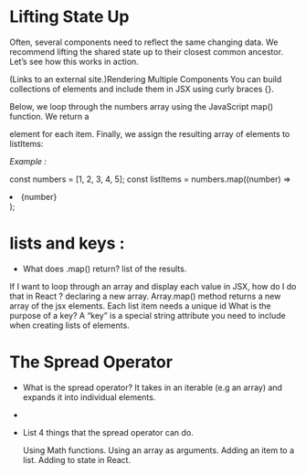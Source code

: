 # Lifting State Up
Often, several components need to reflect the same changing data. We recommend lifting the shared state up to their closest common ancestor. Let’s see how this works in action.

 (Links to an external site.)Rendering Multiple Components
You can build collections of elements and include them in JSX using curly braces {}.

Below, we loop through the numbers array using the JavaScript map() function. We return a

element for each item. Finally, we assign the resulting array of elements to listItems:
 

*Example :*

const numbers = [1, 2, 3, 4, 5];
const listItems = numbers.map((number) =>
  <li>{number}</li>
);


# lists and keys :

* What does .map() return?
 list of the results. 

If I want to loop through an array and display each value in JSX, how do I do that in React ?  declaring a new array. Array.map() method returns a new array of the jsx elements.
Each list item needs a unique id 
What is the purpose of a key?
A “key” is a special string attribute you need to include when creating lists of elements.


# The Spread Operator

 
* What is the spread operator?
 It takes in an iterable (e.g an array) and expands it into individual elements.
-
* List 4 things that the spread operator can do.

   Using Math functions.
   Using an array as arguments.
   Adding an item to a list.
  Adding to state in React.